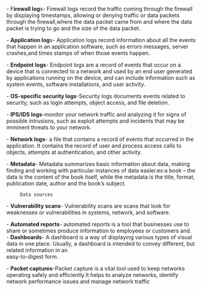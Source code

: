 \- F**irewall log**s- Firewall logs record the traffic coming through the firewall by displaying timestamps, allowing or denying traffic or data packets through the firewall,where the data packet came from and where the data packet is trying to go and the size of the data packet.

\- **Application log**s- Application logs record  information about all the events that happen in an application software, such as errors messages, server crashes,and times stamps of when those events happen.

\- **Endpoint logs**\- Endpoint logs are  a record of events that occur on a device that is connected to a network and used by an end user generated by applications running on the device, and can include information such as system events, software installations, and user activity.

\- **OS-specific security logs**\-Security logs documents  events related to security, such as login attempts, object access, and file deletion.

\- **IPS/IDS logs**\-monitor your network traffic and analyzing it for signs of possible intrusions, such as exploit attempts and incidents that may be imminent threats to your network.

\- **Network logs**\- a file that contains a record of events that occurred in the application. It contains the record of user and process access calls to objects, attempts at authentication, and other activity.

\- **Metadata**\- Metadata summarizes basic information about data, making finding and working with particular instances of data easier.ex:a book – the data is the content of the book itself, while the metadata is the title, format, publication date, author and the book’s subject.

         Data sources  
\- **Vulnerability scans**\- Vulnerability scans are scans that look for weaknesses or vulnerabilities in systems, network, and software.

\- **Automated reports**\- automated reports is a tool that businesses use to share or sometimes produce  information to employees or customers and.  
\- **Dashboards**\- A dashboard is a way of displaying various types of visual data in one place. Usually, a dashboard is intended to convey different, but related information in an   
easy-to-digest form.

\- **Packet captures**\-Packet capture is a vital tool used to keep networks operating safely and efficiently.It helps to analyze networks, identify network performance issues and manage network traffic  

